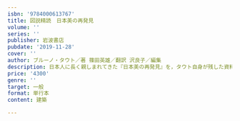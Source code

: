 ```yaml
---
isbn: '9784000613767'
title: 図説精読　日本美の再発見
volume: ''
series: ''
publisher: 岩波書店
pubdate: '2019-11-28'
cover: ''
author: ブルーノ・タウト／著 篠田英雄／翻訳 沢良子／編集
description: 日本人に長く親しまれてきた『日本美の再発見』を，タウト自身が残した資料，そして丁寧な注とともに読み解く．
price: '4300'
genre: ''
target: 一般
format: 単行本
content: 建築

---
```


